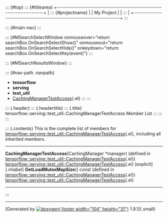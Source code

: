 ::: {#top}
::: {#titlearea}
+-----------------------------------------------------------------------+
| ::: {#projectname}                                                    |
| My Project                                                            |
| :::                                                                   |
+-----------------------------------------------------------------------+
:::

::: {#main-nav}
:::

::: {#MSearchSelectWindow onmouseover="return searchBox.OnSearchSelectShow()" onmouseout="return searchBox.OnSearchSelectHide()" onkeydown="return searchBox.OnSearchSelectKey(event)"}
:::

::: {#MSearchResultsWindow}
:::

::: {#nav-path .navpath}
-   **tensorflow**
-   **serving**
-   **test\_util**
-   [CachingManagerTestAccess](classtensorflow_1_1serving_1_1test__util_1_1CachingManagerTestAccess.html){.el}
:::
:::

::: {.header}
::: {.headertitle}
::: {.title}
tensorflow::serving::test\_util::CachingManagerTestAccess Member List
:::
:::
:::

::: {.contents}
This is the complete list of members for
[tensorflow::serving::test\_util::CachingManagerTestAccess](classtensorflow_1_1serving_1_1test__util_1_1CachingManagerTestAccess.html){.el},
including all inherited members.

  ----------------------------------------------------------------------------------------------------------------------------------------------------------------------------------------------------------------- --------------------------------------------------------------------------------------------------------------------------------------------- ---------------------
  **CachingManagerTestAccess**(CachingManager \*manager) (defined in [tensorflow::serving::test\_util::CachingManagerTestAccess](classtensorflow_1_1serving_1_1test__util_1_1CachingManagerTestAccess.html){.el})   [tensorflow::serving::test\_util::CachingManagerTestAccess](classtensorflow_1_1serving_1_1test__util_1_1CachingManagerTestAccess.html){.el}   [explicit]{.mlabel}
  **GetLoadMutexMapSize**() const (defined in [tensorflow::serving::test\_util::CachingManagerTestAccess](classtensorflow_1_1serving_1_1test__util_1_1CachingManagerTestAccess.html){.el})                          [tensorflow::serving::test\_util::CachingManagerTestAccess](classtensorflow_1_1serving_1_1test__util_1_1CachingManagerTestAccess.html){.el}   
  ----------------------------------------------------------------------------------------------------------------------------------------------------------------------------------------------------------------- --------------------------------------------------------------------------------------------------------------------------------------------- ---------------------
:::

------------------------------------------------------------------------

[Generated by [![doxygen](doxygen.svg){.footer width="104"
height="31"}](https://www.doxygen.org/index.html) 1.9.1]{.small}
